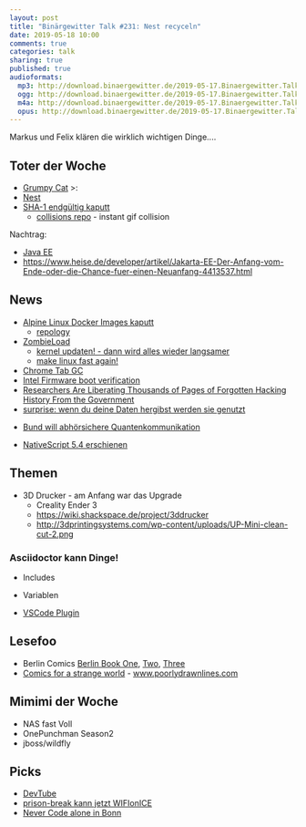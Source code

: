 ```yaml
---
layout: post
title: "Binärgewitter Talk #231: Nest recyceln"
date: 2019-05-18 10:00
comments: true
categories: talk
sharing: true
published: true
audioformats:
  mp3: http://download.binaergewitter.de/2019-05-17.Binaergewitter.Talk.231.mp3
  ogg: http://download.binaergewitter.de/2019-05-17.Binaergewitter.Talk.231.ogg
  m4a: http://download.binaergewitter.de/2019-05-17.Binaergewitter.Talk.231.m4a
  opus: http://download.binaergewitter.de/2019-05-17.Binaergewitter.Talk.231.opus
---
```

Markus und Felix klären die wirklich wichtigen Dinge....

## Toter der Woche
- [Grumpy Cat](https://www.heute.at/people/stars/story/Grumpy-Cat-ist-tot-54042202) >:
- [Nest]( https://arstechnica.com/gadgets/2019/05/nest-the-company-died-at-google-io-2019/ )
- [SHA-1 endgültig kaputt](https://twitter.com/dukeleto/status/1127006929128181760)
  - [collisions repo]( https://github.com/corkami/collisions#gif ) - instant gif collision
  
Nachtrag:
  * [Java EE]( https://headcrashing.wordpress.com/2019/05/03/negotiations-failed-how-oracle-killed-java-ee/amp/ )
  * https://www.heise.de/developer/artikel/Jakarta-EE-Der-Anfang-vom-Ende-oder-die-Chance-fuer-einen-Neuanfang-4413537.html

## News

* [Alpine Linux Docker Images kaputt](https://www.linux-magazin.de/blogs/insecurity-bulletin/alpine-linux-fehlerhafte-docker-images/)
  - [repology]( https://repology.org/repositories/statistics )
* [ZombieLoad]( https://zombieloadattack.com/zombieload.pdf )
  * [kernel updaten! - dann wird alles wieder langsamer]( https://www.heise.de/newsticker/meldung/Neue-Linux-Kernel-schuetzen-vor-ZombieLoad-aka-MDS-4422245.html )
  * [make linux fast again!]( https://make-linux-fast-again.com/ )
* [Chrome Tab GC]( https://github.com/joras/chrome-tab-gc )
* [Intel Firmware boot verification]( https://www.csoonline.com/article/3393255/new-intel-firmware-boot-verification-bypass-enables-low-level-backdoors.html )
* [Researchers Are Liberating Thousands of Pages of Forgotten Hacking History From the Government]( https://www.vice.com/en_us/article/vb9bjj/hacking-history-foia-project )
* [surprise: wenn du deine Daten hergibst werden sie genutzt]( https://yro.slashdot.org/story/19/05/09/1828217/millions-of-people-uploaded-photos-to-the-ever-app-then-the-company-used-them-to-develop-facial-recognition-tools )
- [Bund will abhörsichere Quantenkommunikation]( https://www.heise.de/newsticker/meldung/Bund-165-Millionen-Euro-fuer-abhoersichere-Quantenkommunikation-4425179.html )

- [NativeScript 5.4 erschienen]( https://www.nativescript.org/blog/may-the-54th-release-be-with-you )


## Themen

* 3D Drucker - am Anfang war das Upgrade
  * Creality Ender 3
  * https://wiki.shackspace.de/project/3ddrucker
  * http://3dprintingsystems.com/wp-content/uploads/UP-Mini-clean-cut-2.png

### Asciidoctor kann Dinge!
* Includes
* Variablen

* [VSCode Plugin]( https://www.infoworld.com/article/3390988/10-visual-studio-code-extensions-for-every-developer.html )

## Lesefoo

* Berlin Comics [Berlin Book One](https://amzn.to/2Jp8AYl), [Two](https://amzn.to/2JrL3pw), [Three](https://amzn.to/2LRQQaa)
* [Comics for a strange world]( https://www.amazon.com/gp/product/0735219885/ ) - www.poorlydrawnlines.com

## Mimimi der Woche

* NAS fast Voll
* OnePunchman Season2 
* jboss/wildfly

## Picks
* [DevTube](https://dev.tube)
* [prison-break kann jetzt WIFIonICE]( https://github.com/makefu/prison-break )
* [Never Code alone in Bonn](https://www.eventbrite.de/e/java-community-ncaevent-tarent-tickets-58954230691?ref=ecal)
